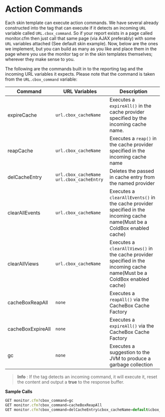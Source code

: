 # Action Commands

Each skin template can execute action commands. We have several already constructed into the tag that can execute if it detects an incoming `URL` variable called `URL.cbox_command`. So if your report exists in a page called monitor.cfm then just call that same page \(via AJAX preferably\) with some `URL` variables attached \(See default skin example\). Now, below are the ones we implement, but you can build as many as you like and place them in the page where you use the monitor tag or in the skin templates themselves; wherever they make sense to you.

The following are the commands built in to the reporting tag and the incoming URL variables it expects. Please note that the command is taken from the `URL.cbox_command` variable:

| Command | URL Variables | Description |
| --- | --- | --- |
| expireCache | `url.cbox_cacheName` | Executes a `expireAll()` in the cache provider specified by the incoming cache name. |
| reapCache | `url.cbox_cacheName` | Executes a `reap()` in the cache provider specified in the incoming cache name |
| delCacheEntry | `url.cbox_cacheName` `url.cbox_cacheEntry` | Deletes the passed in cache entry from the named provider |
| clearAllEvents | `url.cbox_cacheName` | Executes a `clearAllEvents()` in the cache provider specified in the incoming cache name\(Must be a ColdBox enabled cache\) |
| clearAllViews | `url.cbox_cacheName` | Executes a `clearAllViews()` in the cache provider specified in the incoming cache name\(Must be a ColdBox enabled cache\) |
| cacheBoxReapAll | `none` | Executes a `reapAll()` via the CacheBox Cache Factory |
| cacheBoxExpireAll | `none` | Executes a `expireAll()` via the CacheBox Cache Factory |
| gc | `none` | Executes a suggestion to the JVM to produce a garbage collection |

> **Info** : If the tag detects an incoming command, it will execute it, reset the content and output a **true** to the response buffer.

**Sample Calls**

```javascript
GET monitor.cfm?cbox_command=gc
GET monitor.cfm?cbox_command=cacheBoxReapAll
GET monitor.cfm?cbox_command=delCacheEntry&cbox_cacheName=default&cbox_cacheEntry=testKey
```

